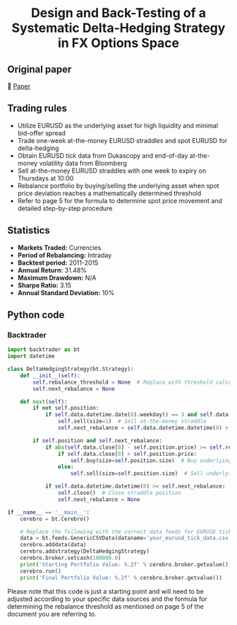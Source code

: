 <div align="center">
  <h1>Design and Back-Testing of a Systematic Delta-Hedging Strategy in FX Options Space</h1>
</div>

## Original paper

📕 [Paper](https://papers.ssrn.com/sol3/papers.cfm?abstract_id=2782638)

## Trading rules

- Utilize EURUSD as the underlying asset for high liquidity and minimal bid-offer spread
- Trade one-week at-the-money EURUSD straddles and spot EURUSD for delta-hedging
- Obtain EURUSD tick data from Dukascopy and end-of-day at-the-money volatility data from Bloomberg
- Sell at-the-money EURUSD straddles with one week to expiry on Thursdays at 10:00
- Rebalance portfolio by buying/selling the underlying asset when spot price deviation reaches a mathematically determined threshold
- Refer to page 5 for the formula to determine spot price movement and detailed step-by-step procedure

## Statistics

- **Markets Traded:** Currencies
- **Period of Rebalancing:** Intraday
- **Backtest period:** 2011-2015
- **Annual Return:** 31.48%
- **Maximum Drawdown:** N/A
- **Sharpe Ratio:** 3.15
- **Annual Standard Deviation:** 10%

## Python code

### Backtrader

```python
import backtrader as bt
import datetime

class DeltaHedgingStrategy(bt.Strategy):
    def __init__(self):
        self.rebalance_threshold = None  # Replace with threshold calculation from page 5
        self.next_rebalance = None

    def next(self):
        if not self.position:
            if self.data.datetime.date(0).weekday() == 3 and self.data.datetime.time(0).hour == 10:
                self.sell(size=1)  # Sell at-the-money straddle
                self.next_rebalance = self.data.datetime.datetime(0) + datetime.timedelta(weeks=1)

        if self.position and self.next_rebalance:
            if abs(self.data.close[0] - self.position.price) >= self.rebalance_threshold:
                if self.data.close[0] > self.position.price:
                    self.buy(size=self.position.size)  # Buy underlying asset for delta hedging
                else:
                    self.sell(size=self.position.size)  # Sell underlying asset for delta hedging

            if self.data.datetime.datetime(0) >= self.next_rebalance:
                self.close()  # Close straddle position
                self.next_rebalance = None

if __name__ == '__main__':
    cerebro = bt.Cerebro()

    # Replace the following with the correct data feeds for EURUSD tick data and end-of-day volatility data
    data = bt.feeds.GenericCSVData(dataname='your_eurusd_tick_data.csv')
    cerebro.adddata(data)
    cerebro.addstrategy(DeltaHedgingStrategy)
    cerebro.broker.setcash(100000.0)
    print('Starting Portfolio Value: %.2f' % cerebro.broker.getvalue())
    cerebro.run()
    print('Final Portfolio Value: %.2f' % cerebro.broker.getvalue())
```

Please note that this code is just a starting point and will need to be adjusted according to your specific data sources and the formula for determining the rebalance threshold as mentioned on page 5 of the document you are referring to.